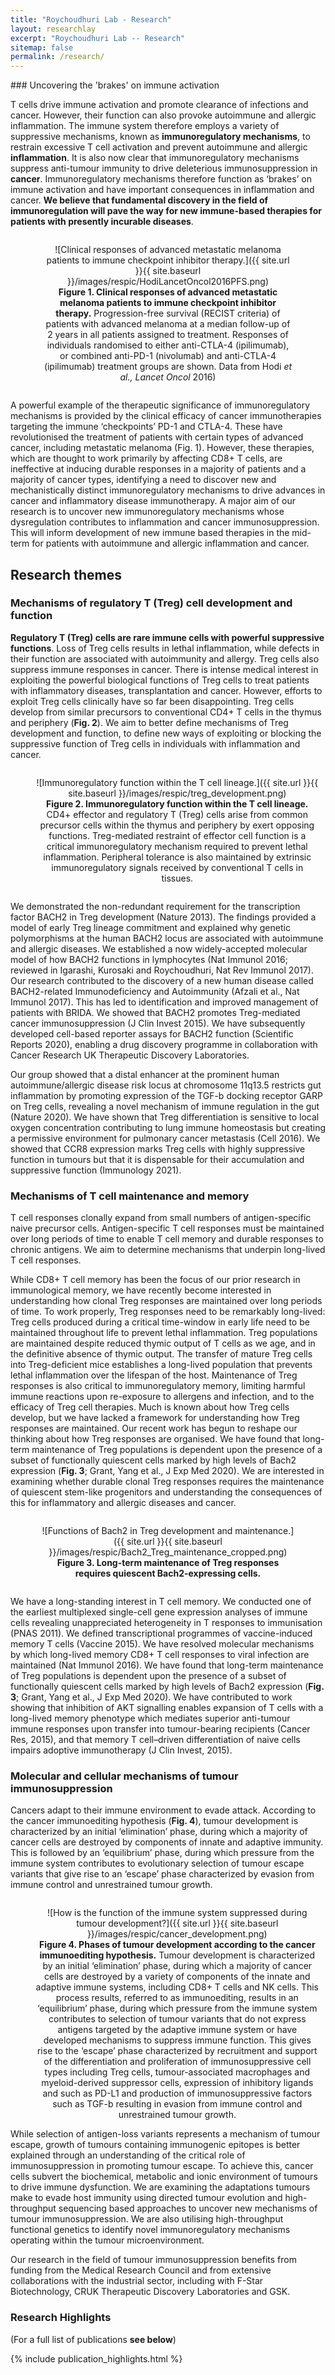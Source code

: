 ```yaml
---
title: "Roychoudhuri Lab - Research"
layout: researchlay
excerpt: "Roychoudhuri Lab -- Research"
sitemap: false
permalink: /research/
---
```


<div id="research_contentid" >
### Uncovering the 'brakes' on immune activation 

T cells drive immune activation and promote clearance of infections and cancer. However, their function can also provoke autoimmune and allergic inflammation. The immune system therefore employs a variety of suppressive mechanisms, known as **immunoregulatory mechanisms**, to restrain excessive T cell activation and prevent autoimmune and allergic **inflammation**. It is also now clear that immunoregulatory mechanisms suppress anti-tumour immunity to drive deleterious immunosuppression in **cancer**. Immunoregulatory mechanisms therefore function as ‘brakes’ on immune activation and have important consequences in inflammation and cancer. **We believe that fundamental discovery in the field of immunoregulation will pave the way for new immune-based therapies for patients with presently incurable diseases**.

<div style="text-align:center">
<figure style="width:80%; min-width: 350px; display: inline-block; float:none; vertical-align: top; clear: both;">![Clinical responses of advanced metastatic melanoma patients to immune checkpoint inhibitor therapy.]({{ site.url }}{{ site.baseurl }}/images/respic/HodiLancetOncol2016PFS.png)
<figcaption><b>Figure 1. Clinical responses of advanced metastatic melanoma patients to immune checkpoint inhibitor therapy.</b> Progression-free survival (RECIST criteria) of patients with advanced melanoma at a median follow-up of 2 years in all patients assigned to treatment. Responses of individuals randomised to either anti-CTLA-4 (ipilimumab), or combined anti-PD-1 (nivolumab) and anti-CTLA-4 (ipilimumab) treatment groups are shown. Data from Hodi <i>et al., Lancet Oncol</i> 2016)
</figcaption></figure>
</div>

A powerful example of the therapeutic significance of immunoregulatory mechanisms is provided by the clinical efficacy of cancer immunotherapies targeting the immune ‘checkpoints’ PD-1 and CTLA-4. These have revolutionised the treatment of patients with certain types of advanced cancer, including metastatic melanoma (Fig. 1). However, these therapies, which are thought to work primarily by affecting CD8+ T cells, are ineffective at inducing durable responses in a majority of patients and a majority of cancer types, identifying a need to discover new and mechanistically distinct immunoregulatory mechanisms to drive advances in cancer and inflammatory disease immunotherapy. A major aim of our research is to uncover new immunoregulatory mechanisms whose dysregulation contributes to inflammation and cancer immunosuppression. This will inform development of new immune based therapies in the mid-term for patients with autoimmune and allergic inflammation and cancer.

## Research themes
### Mechanisms of regulatory T (Treg) cell development and function

**Regulatory T (Treg) cells are rare immune cells with powerful suppressive functions**. Loss of Treg cells results in lethal inflammation, while defects in their function are associated with autoimmunity and allergy. Treg cells also suppress immune responses in cancer. There is intense medical interest in exploiting the powerful biological functions of Treg cells to treat patients with inflammatory diseases, transplantation and cancer. However, efforts to exploit Treg cells clinically have so far been disappointing. Treg cells develop from similar precursors to conventional CD4+ T cells in the thymus and periphery (**Fig. 2**). We aim to better define mechanisms of Treg development and function, to define new ways of exploiting or blocking the suppressive function of Treg cells in individuals with inflammation and cancer.  
<div style="text-align:center">
<figure style="width:90%; min-width: 350px; display: inline-block; float:none; vertical-align: top; clear: both;">![Immunoregulatory function within the T cell lineage.]({{ site.url }}{{ site.baseurl }}/images/respic/treg_development.png)
<figcaption><b>Figure 2. Immunoregulatory function within the T cell lineage.</b> CD4+ effector and regulatory T (Treg) cells arise from common precursor cells within the thymus and periphery by exert opposing functions. Treg-mediated restraint of effector cell function is a critical immunoregulatory mechanism required to prevent lethal inflammation. Peripheral tolerance is also maintained by extrinsic immunoregulatory signals received by conventional T cells in tissues. 
</figcaption></figure>
</div>

We demonstrated the non-redundant requirement for the transcription factor BACH2 in Treg development (Nature 2013). The findings provided a model of early Treg lineage commitment and explained why genetic polymorphisms at the human BACH2 locus are associated with autoimmune and allergic diseases. We established a now widely-accepted molecular model of how BACH2 functions in lymphocytes (Nat Immunol 2016; reviewed in Igarashi, Kurosaki and Roychoudhuri, Nat Rev Immunol 2017). Our research contributed to the discovery of a new human disease called BACH2-related Immunodeficiency and Autoimmunity (Afzali et al., Nat Immunol 2017). This has led to identification and improved management of patients with BRIDA. We showed that BACH2 promotes Treg-mediated cancer immunosuppression (J Clin Invest 2015). We have subsequently developed cell-based reporter assays for BACH2 function (Scientific Reports 2020), enabling a drug discovery programme in collaboration with Cancer Research UK Therapeutic Discovery Laboratories.

Our group showed that a distal enhancer at the prominent human autoimmune/allergic disease risk locus at chromosome 11q13.5 restricts gut inflammation by promoting expression of the TGF-b docking receptor GARP on Treg cells, revealing a novel mechanism of immune regulation in the gut (Nature 2020).  We have shown that Treg differentiation is sensitive to local oxygen concentration contributing to lung immune homeostasis but creating a permissive environment for pulmonary cancer metastasis (Cell 2016). We showed that CCR8 expression marks Treg cells with highly suppressive function in tumours but that it is dispensable for their accumulation and suppressive function (Immunology 2021). 

### Mechanisms of T cell maintenance and memory
T cell responses clonally expand from small numbers of antigen-specific naive precursor cells. Antigen-specific T cell responses must be maintained over long periods of time to enable T cell memory and durable responses to chronic antigens. We aim to determine mechanisms that underpin long-lived T cell responses.

While CD8+ T cell memory has been the focus of our prior research in immunological memory, we have recently become interested in understanding how clonal Treg responses are maintained over long periods of time. To work properly, Treg responses need to be remarkably long-lived: Treg cells produced during a critical time-window in early life need to be maintained throughout life to prevent lethal inflammation. Treg populations are maintained despite reduced thymic output of T cells as we age, and in the definitive absence of thymic output. The transfer of mature Treg cells into Treg-deficient mice establishes a long-lived population that prevents lethal inflammation over the lifespan of the host. Maintenance of Treg responses is also critical to immunoregulatory memory, limiting harmful immune reactions upon re-exposure to allergens and infection, and to the efficacy of Treg cell therapies. Much is known about how Treg cells develop, but we have lacked a framework for understanding how Treg responses are maintained. Our recent work has begun to reshape our thinking about how Treg responses are organised. We have found that long-term maintenance of Treg populations is dependent upon the presence of a subset of functionally quiescent cells marked by high levels of Bach2 expression (**Fig. 3**; Grant, Yang et al., J Exp Med 2020). We are interested in examining whether durable clonal Treg responses requires the maintenance of quiescent stem-like progenitors and understanding the consequences of this for inflammatory and allergic diseases and cancer.
<div style="text-align:center"><figure style="width:80%; min-width: 350px; display: inline-block; float:none; vertical-align: top; clear: both;">
![Functions of Bach2 in Treg development and maintenance.]({{ site.url }}{{ site.baseurl }}/images/respic/Bach2_Treg_maintenance_cropped.png)
<figcaption>
<b>Figure 3. Long-term maintenance of Treg responses requires quiescent Bach2-expressing cells.</b></figcaption></figure></div>

We have a long-standing interest in T cell memory. We conducted one of the earliest multiplexed single-cell gene expression analyses of immune cells revealing unappreciated heterogeneity in T responses to immunisation (PNAS 2011). We defined transcriptional programmes of vaccine-induced memory T cells (Vaccine 2015). We have resolved molecular mechanisms by which long-lived memory CD8+ T cell responses to viral infection are maintained (Nat Immunol 2016).  We have found that long-term maintenance of Treg populations is dependent upon the presence of a subset of functionally quiescent cells marked by high levels of Bach2 expression (**Fig. 3**; Grant, Yang et al., J Exp Med 2020). We have contributed to work showing that inhibition of AKT signalling enables expansion of T cells with a long-lived memory phenotype which mediates superior anti-tumour immune responses upon transfer into tumour-bearing recipients (Cancer Res, 2015), and that memory T cell–driven differentiation of naive cells impairs adoptive immunotherapy (J Clin Invest, 2015).

### Molecular and cellular mechanisms of tumour immunosuppression 

Cancers adapt to their immune environment to evade attack. According to the cancer immunoediting hypothesis (**Fig. 4**), tumour development is characterized by an initial ‘elimination’ phase, during which a majority of cancer cells are destroyed by components of innate and adaptive immunity. This is followed by an ‘equilibrium’ phase, during which pressure from the immune system contributes to evolutionary selection of tumour escape variants that give rise to an ‘escape’ phase characterized by evasion from immune control and unrestrained tumour growth.  

<div style="text-align:center">
<figure style="width:90%; min-width: 350px; display: inline-block; float:none; vertical-align: top; clear: both;">![How is the function of the immune system suppressed during tumour development?]({{ site.url }}{{ site.baseurl }}/images/respic/cancer_development.png)
<figcaption><b>Figure 4. Phases of tumour development according to the cancer immunoediting hypothesis.</b> Tumour development is characterized by an initial ‘elimination’ phase, during which a majority of cancer cells are destroyed by a variety of components of the innate and adaptive immune systems, including CD8+ T cells and NK cells. This process results, referred to as immunoediting, results in an ‘equilibrium’ phase, during which pressure from the immune system contributes to selection of tumour variants that do not express antigens targeted by the adaptive immune system or have developed mechanisms to suppress immune function. This gives rise to the ‘escape’ phase characterized by recruitment and support of the differentiation and proliferation of immunosuppressive cell types including Treg cells, tumour-associated macrophages and myeloid-derived suppressor cells, expression of inhibitory ligands and such as PD-L1 and production of immunosuppressive factors such as TGF-b resulting in evasion from immune control and unrestrained tumour growth.
</figcaption></figure></div>
While selection of antigen-loss variants represents a mechanism of tumour escape, growth of tumours containing immunogenic epitopes is better explained through an understanding of the critical role of immunosuppression in promoting tumour escape. To achieve this, cancer cells subvert the biochemical, metabolic and ionic environment of tumours to drive immune dysfunction. We are examining the adaptations tumours make to evade host immunity using directed tumour evolution and high-throughput sequencing based approaches to uncover new mechanisms of tumour immunosuppression. We are also utilising high-throughput functional genetics to identify novel immunoregulatory mechanisms operating within the tumour microenvironment. 

Our research in the field of tumour immunosuppression benefits from funding from the Medical Research Council and from extensive collaborations with the industrial sector, including with F-Star Biotechnology, CRUK Therapeutic Discovery Laboratories and GSK. 
</div>

### Research Highlights
(For a full list of publications **see below**)
<div id="gridid">
{% include publication_highlights.html %}
</div>

